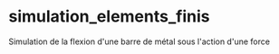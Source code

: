 # simulation_elements_finis
Simulation de la flexion d'une barre de métal sous l'action d'une force
